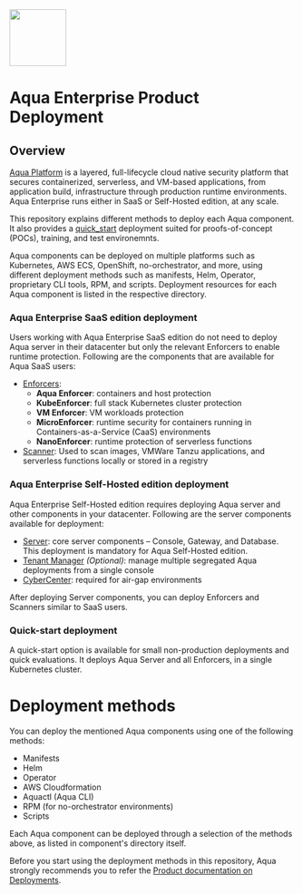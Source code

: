 <img src="https://avatars3.githubusercontent.com/u/12783832?s=200&v=4" height="100" width="100" />

# Aqua Enterprise Product Deployment

## Overview

[Aqua Platform](https://www.aquasec.com/aqua-cloud-native-security-platform/) is a layered, full-lifecycle cloud native security platform that secures containerized, serverless, and VM-based applications, from application build, infrastructure through production runtime environments. Aqua Enterprise runs either in SaaS or Self-Hosted edition, at any scale.

 This repository explains different methods to deploy each Aqua component. It also provides a [quick_start](https://github.com/KoppulaRajender/deployments/tree/6.5_dev/quick_start) deployment suited for proofs-of-concept (POCs), training, and test environemnts.

 Aqua components can be deployed on multiple platforms such as Kubernetes, AWS ECS, OpenShift, no-orchestrator, and more, using different deployment methods such as manifests, Helm, Operator, proprietary CLI tools, RPM, and scripts. Deployment resources for each Aqua component is listed in the respective directory.

### Aqua Enterprise SaaS edition deployment

Users working with Aqua Enterprise SaaS edition do not need to deploy Aqua server in their datacenter but only the relevant Enforcers to enable runtime protection. Following are the components that are available for Aqua SaaS users:
* [Enforcers](https://github.com/KoppulaRajender/deployments/tree/6.5_dev/enforcers):  
  * **Aqua Enforcer**: containers and host protection
  * **KubeEnforcer**: full stack Kubernetes cluster protection 
  * **VM Enforcer**: VM workloads protection
  * **MicroEnforcer**: runtime security for containers running in Containers-as-a-Service (CaaS) environments
  * **NanoEnforcer**: runtime protection of serverless functions
* [Scanner](https://github.com/KoppulaRajender/deployments/tree/6.5_dev/scanner): Used to scan images, VMWare Tanzu applications, and serverless functions locally or stored in a registry

### Aqua Enterprise Self-Hosted edition deployment

Aqua Enterprise Self-Hosted edition requires deploying Aqua server and other components in your datacenter. Following are the server components available for deployment:
*  [Server](https://github.com/KoppulaRajender/deployments/tree/6.5_dev/server): core server components – Console, Gateway, and Database. This deployment is mandatory for Aqua Self-Hosted edition. 
*  [Tenant Manager](https://github.com/KoppulaRajender/deployments/tree/6.5_dev/tenant_manager) *(Optional)*: manage multiple segregated Aqua deployments from a single console
*  [CyberCenter](https://github.com/KoppulaRajender/deployments/tree/6.5_dev/cyber_center): required for air-gap environments

After deploying Server components, you can deploy Enforcers and Scanners similar to SaaS users.

### Quick-start deployment

A quick-start option is available for small non-production deployments and quick evaluations. It deploys Aqua Server and all Enforcers, in a single Kubernetes cluster.

# Deployment methods

You can deploy the mentioned Aqua components using one of the following methods:
* Manifests
* Helm
* Operator
* AWS Cloudformation
* Aquactl (Aqua CLI)
* RPM (for no-orchestrator environments)
* Scripts

Each Aqua component can be deployed through a selection of the methods above, as listed in component's directory itself.

Before you start using the deployment methods in this repository, Aqua strongly recommends you to refer the [Product documentation on Deployments](https://docs.aquasec.com/docs/deployment-overview).
